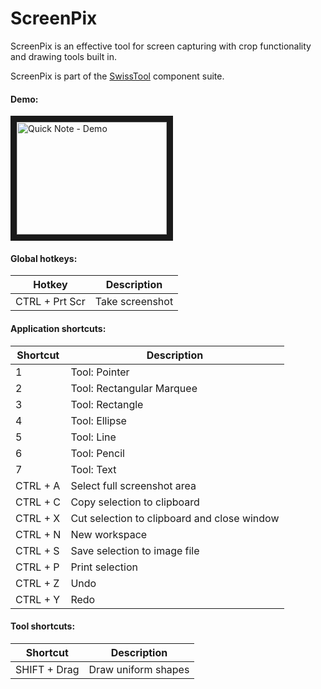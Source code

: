 # ScreenPix
ScreenPix is an effective tool for screen capturing with crop functionality and drawing tools built in.

ScreenPix is part of the [SwissTool](https://github.com/winkvist/SwissTool) component suite.

#### Demo: 

<a href="http://www.youtube.com/watch?feature=player_embedded&v=dcjNhiJ8808" target="_blank"><img src="https://i.ytimg.com/vi/dcjNhiJ8808/hqdefault.jpg?sqp=-oaymwEZCPYBEIoBSFXyq4qpAwsIARUAAIhCGAFwAQ==&rs=AOn4CLCYLKC_bIa9rji0fJSEm5V7WmjUGQ" 
alt="Quick Note - Demo" width="240" height="180" border="10" /></a>

#### Global hotkeys:

| Hotkey         | Description                      |
| -------------- | -------------------------------- |
| CTRL + Prt Scr | Take screenshot                  |

#### Application shortcuts:

| Shortcut | Description                                 |
| -------- | ------------------------------------------- |
| 1        | Tool: Pointer                               |
| 2        | Tool: Rectangular Marquee                   |
| 3        | Tool: Rectangle                             |
| 4        | Tool: Ellipse                               |
| 5        | Tool: Line                                  |
| 6        | Tool: Pencil                                |
| 7        | Tool: Text                                  |
| CTRL + A | Select full screenshot area                 |
| CTRL + C | Copy selection to clipboard                 |
| CTRL + X | Cut selection to clipboard and close window |
| CTRL + N | New workspace                               |
| CTRL + S | Save selection to image file                |
| CTRL + P | Print selection                             |
| CTRL + Z | Undo                                        |
| CTRL + Y | Redo                                        |

#### Tool shortcuts:

| Shortcut     | Description         |
| ------------ | ------------------- |
| SHIFT + Drag | Draw uniform shapes |
